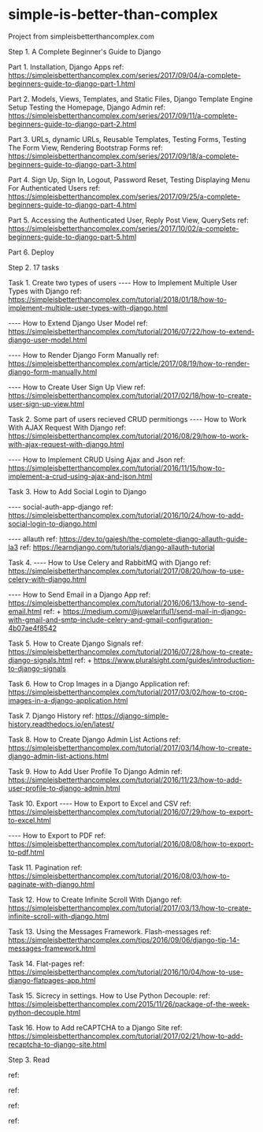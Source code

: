 # simple-is-better-than-complex
Project from simpleisbetterthancomplex.com


Step 1. A Complete Beginner's Guide to Django


Part 1. Installation, Django Apps 
ref: https://simpleisbetterthancomplex.com/series/2017/09/04/a-complete-beginners-guide-to-django-part-1.html


Part 2. Models, Views, Templates, and Static Files, Django Template Engine Setup
        Testing the Homepage, Django Admin
ref: https://simpleisbetterthancomplex.com/series/2017/09/11/a-complete-beginners-guide-to-django-part-2.html


Part 3. URLs, dynamic URLs, Reusable Templates, Testing
        Forms, Testing The Form View, Rendering Bootstrap Forms
ref: https://simpleisbetterthancomplex.com/series/2017/09/18/a-complete-beginners-guide-to-django-part-3.html


Part 4. Sign Up, Sign In, Logout, Password Reset, Testing
        Displaying Menu For Authenticated Users
ref: https://simpleisbetterthancomplex.com/series/2017/09/25/a-complete-beginners-guide-to-django-part-4.html


Part 5. Accessing the Authenticated User, Reply Post View, QuerySets
ref: https://simpleisbetterthancomplex.com/series/2017/10/02/a-complete-beginners-guide-to-django-part-5.html


Part 6. Deploy




Step 2. 17 tasks


Task 1. Create two types of users
---- How to Implement Multiple User Types with Django
ref: https://simpleisbetterthancomplex.com/tutorial/2018/01/18/how-to-implement-multiple-user-types-with-django.html

---- How to Extend Django User Model
ref: https://simpleisbetterthancomplex.com/tutorial/2016/07/22/how-to-extend-django-user-model.html

---- How to Render Django Form Manually
ref: https://simpleisbetterthancomplex.com/article/2017/08/19/how-to-render-django-form-manually.html

---- How to Create User Sign Up View
ref: https://simpleisbetterthancomplex.com/tutorial/2017/02/18/how-to-create-user-sign-up-view.html



Task 2. Some part of users recieved CRUD permitiongs 
---- How to Work With AJAX Request With Django
ref: https://simpleisbetterthancomplex.com/tutorial/2016/08/29/how-to-work-with-ajax-request-with-django.html

---- How to Implement CRUD Using Ajax and Json
ref: https://simpleisbetterthancomplex.com/tutorial/2016/11/15/how-to-implement-a-crud-using-ajax-and-json.html



Task 3. How to Add Social Login to Django

---- social-auth-app-django
ref: https://simpleisbetterthancomplex.com/tutorial/2016/10/24/how-to-add-social-login-to-django.html

---- allauth
ref: https://dev.to/gajesh/the-complete-django-allauth-guide-la3
ref: https://learndjango.com/tutorials/django-allauth-tutorial



Task 4. 
---- How to Use Celery and RabbitMQ with Django
ref: https://simpleisbetterthancomplex.com/tutorial/2017/08/20/how-to-use-celery-with-django.html

---- How to Send Email in a Django App
ref: https://simpleisbetterthancomplex.com/tutorial/2016/06/13/how-to-send-email.html
ref: + https://medium.com/@juwelariful1/send-mail-in-django-with-gmail-and-smtp-include-celery-and-gmail-configuration-4b07ae4f8542



Task 5. How to Create Django Signals
ref: https://simpleisbetterthancomplex.com/tutorial/2016/07/28/how-to-create-django-signals.html
ref: + https://www.pluralsight.com/guides/introduction-to-django-signals



Task 6. How to Crop Images in a Django Application
ref: https://simpleisbetterthancomplex.com/tutorial/2017/03/02/how-to-crop-images-in-a-django-application.html



Task 7. Django History
ref: https://django-simple-history.readthedocs.io/en/latest/



Task 8. How to Create Django Admin List Actions
ref: https://simpleisbetterthancomplex.com/tutorial/2017/03/14/how-to-create-django-admin-list-actions.html



Task 9. How to Add User Profile To Django Admin
ref: https://simpleisbetterthancomplex.com/tutorial/2016/11/23/how-to-add-user-profile-to-django-admin.html



Task 10. Export
---- How to Export to Excel and CSV
ref: https://simpleisbetterthancomplex.com/tutorial/2016/07/29/how-to-export-to-excel.html

---- How to Export to PDF
ref: https://simpleisbetterthancomplex.com/tutorial/2016/08/08/how-to-export-to-pdf.html



Task 11. Pagination
ref: https://simpleisbetterthancomplex.com/tutorial/2016/08/03/how-to-paginate-with-django.html



Task 12. How to Create Infinite Scroll With Django
ref: https://simpleisbetterthancomplex.com/tutorial/2017/03/13/how-to-create-infinite-scroll-with-django.html



Task 13. Using the Messages Framework. Flash-messages
ref: https://simpleisbetterthancomplex.com/tips/2016/09/06/django-tip-14-messages-framework.html



Task 14. Flat-pages
ref: https://simpleisbetterthancomplex.com/tutorial/2016/10/04/how-to-use-django-flatpages-app.html



Task 15. Sicrecy in settings. How to Use Python Decouple: 
ref: https://simpleisbetterthancomplex.com/2015/11/26/package-of-the-week-python-decouple.html



Task 16. How to Add reCAPTCHA to a Django Site
ref: https://simpleisbetterthancomplex.com/tutorial/2017/02/21/how-to-add-recaptcha-to-django-site.html



Step 3. Read

ref: 

ref:

ref:

ref:














